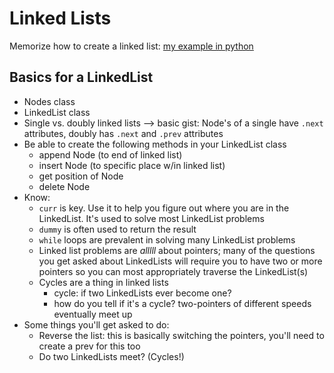 # Linked Lists


Memorize how to create a linked list: [my example in python](https://github.com/rogue0137/general/blob/master/online_practice_sites/udacity/udacity_linked_list.py)

## Basics for a LinkedList
- Nodes class
- LinkedList class
- Single vs. doubly linked lists --> basic gist: Node's of a single have `.next` attributes, doubly has `.next` and `.prev` attributes
- Be able to create the following methods in your LinkedList class
    - append Node (to end of linked list)
    - insert Node (to specific place w/in linked list)
    - get position of Node
    - delete Node
- Know:
    - `curr` is key. Use it to help you figure out where you are in the LinkedList. It's used to solve most LinkedList problems
    - `dummy` is often used to return the result 
    - `while` loops are prevalent in solving many LinkedList problems
    - Linked list problems are *alllll* about pointers; many of the questions you get asked about LinkedLists will require you to have two or more pointers so you can most appropriately traverse the LinkedList(s)
    - Cycles are a thing in linked lists
        - cycle: if two LinkedLists ever become one?
        - how do you tell if it's a cycle? two-pointers of different speeds eventually meet up
- Some things you'll get asked to do:
    - Reverse the list: this is basically switching the pointers, you'll need to create a prev for this too
    - Do two LinkedLists meet? (Cycles!)
    
